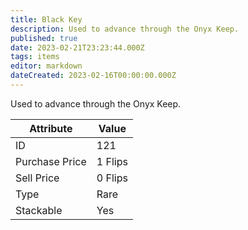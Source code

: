 ```yaml
---
title: Black Key
description: Used to advance through the Onyx Keep.
published: true
date: 2023-02-21T23:23:44.000Z
tags: items
editor: markdown
dateCreated: 2023-02-16T00:00:00.000Z
---
```


Used to advance through the Onyx Keep.

|Attribute|Value|
|-|-|
|ID|121|
|Purchase Price|1 Flips|
|Sell Price|0 Flips|
|Type|Rare|
|Stackable|Yes|

